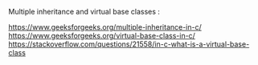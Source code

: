Multiple inheritance and virtual base classes :

https://www.geeksforgeeks.org/multiple-inheritance-in-c/
https://www.geeksforgeeks.org/virtual-base-class-in-c/
https://stackoverflow.com/questions/21558/in-c-what-is-a-virtual-base-class
